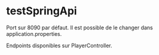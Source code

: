 # testSpringApi

Port sur 8090 par défaut. Il est possible de le changer dans application.properties.

Endpoints disponibles sur PlayerController.
